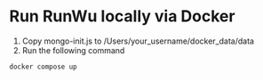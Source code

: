 # Run RunWu locally via Docker
1. Copy mongo-init.js to /Users/your_username/docker_data/data
2. Run the following command
```
docker compose up
```